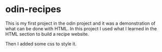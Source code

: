 # odin-recipes
This is my first project in the odin project and it was a demonstration of what can be done with HTML. In this project I used what I learned in the HTML section to build a recipe website.

Then I added some css to style it.
